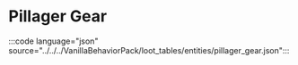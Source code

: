 # Pillager Gear

:::code language="json" source="../../../VanillaBehaviorPack/loot_tables/entities/pillager_gear.json":::